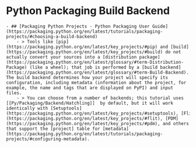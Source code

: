 # Python Packaging Build Backend
	- ## [Packaging Python Projects - Python Packaging User Guide](https://packaging.python.org/en/latest/tutorials/packaging-projects/#choosing-a-build-backend)
		- > Tools like [pip](https://packaging.python.org/en/latest/key_projects/#pip) and [build](https://packaging.python.org/en/latest/key_projects/#build) do not actually convert your sources into a [distribution package](https://packaging.python.org/en/latest/glossary/#term-Distribution-Package) (like a wheel); that job is performed by a [build backend](https://packaging.python.org/en/latest/glossary/#term-Build-Backend). The build backend determines how your project will specify its configuration, including metadata (information about the project, for example, the name and tags that are displayed on PyPI) and input files.
		- > You can choose from a number of backends; this tutorial uses  [[Py/Packaging/Backend/Hatchling]]  by default, but it will work identically with [Setuptools](https://packaging.python.org/en/latest/key_projects/#setuptools), [Flit](https://packaging.python.org/en/latest/key_projects/#flit), [PDM](https://packaging.python.org/en/latest/key_projects/#pdm), and others that support the [project] table for [metadata](https://packaging.python.org/en/latest/tutorials/packaging-projects/#configuring-metadata).